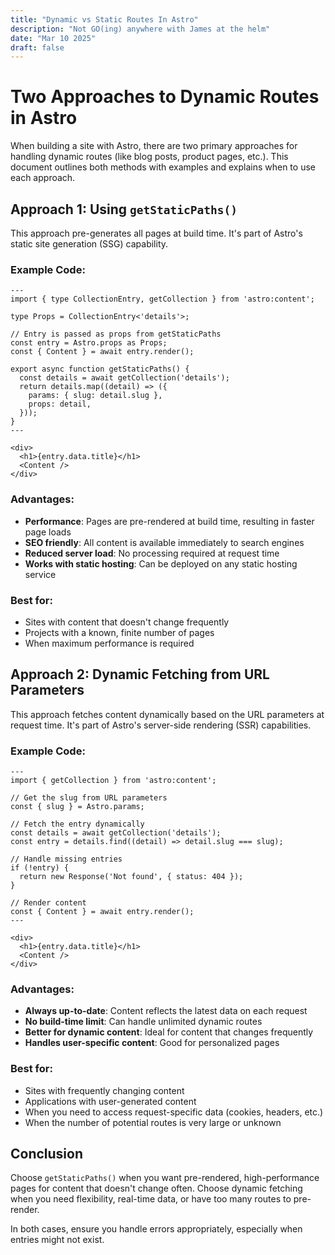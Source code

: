 ```yaml
---
title: "Dynamic vs Static Routes In Astro"
description: "Not GO(ing) anywhere with James at the helm"
date: "Mar 10 2025"
draft: false
---
```

# Two Approaches to Dynamic Routes in Astro

When building a site with Astro, there are two primary approaches for handling dynamic routes (like blog posts, product pages, etc.). This document outlines both methods with examples and explains when to use each approach.

## Approach 1: Using `getStaticPaths()`

This approach pre-generates all pages at build time. It's part of Astro's static site generation (SSG) capability.

### Example Code:

```astro
---
import { type CollectionEntry, getCollection } from 'astro:content';

type Props = CollectionEntry<'details'>;

// Entry is passed as props from getStaticPaths
const entry = Astro.props as Props;
const { Content } = await entry.render();

export async function getStaticPaths() {
  const details = await getCollection('details');
  return details.map((detail) => ({
    params: { slug: detail.slug },
    props: detail,
  }));
}
---

<div>
  <h1>{entry.data.title}</h1>
  <Content />
</div>
```

### Advantages:

- **Performance**: Pages are pre-rendered at build time, resulting in faster page loads
- **SEO friendly**: All content is available immediately to search engines
- **Reduced server load**: No processing required at request time
- **Works with static hosting**: Can be deployed on any static hosting service

### Best for:

- Sites with content that doesn't change frequently
- Projects with a known, finite number of pages
- When maximum performance is required

## Approach 2: Dynamic Fetching from URL Parameters

This approach fetches content dynamically based on the URL parameters at request time. It's part of Astro's server-side rendering (SSR) capabilities.

### Example Code:

```astro
---
import { getCollection } from 'astro:content';

// Get the slug from URL parameters
const { slug } = Astro.params;

// Fetch the entry dynamically
const details = await getCollection('details');
const entry = details.find((detail) => detail.slug === slug);

// Handle missing entries
if (!entry) {
  return new Response('Not found', { status: 404 });
}

// Render content
const { Content } = await entry.render();
---

<div>
  <h1>{entry.data.title}</h1>
  <Content />
</div>
```

### Advantages:

- **Always up-to-date**: Content reflects the latest data on each request
- **No build-time limit**: Can handle unlimited dynamic routes
- **Better for dynamic content**: Ideal for content that changes frequently
- **Handles user-specific content**: Good for personalized pages

### Best for:

- Sites with frequently changing content
- Applications with user-generated content
- When you need to access request-specific data (cookies, headers, etc.)
- When the number of potential routes is very large or unknown

## Conclusion

Choose `getStaticPaths()` when you want pre-rendered, high-performance pages for content that doesn't change often. Choose dynamic fetching when you need flexibility, real-time data, or have too many routes to pre-render.

In both cases, ensure you handle errors appropriately, especially when entries might not exist.
